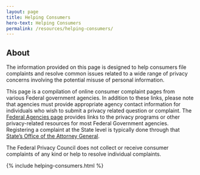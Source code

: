 ```yaml
---
layout: page
title: Helping Consumers
hero-text: Helping Consumers
permalink: /resources/helping-consumers/
---
```

## About
The information provided on this page is designed to help consumers file complaints and resolve common issues related to a wide range of privacy concerns involving the potential misuse of personal information.

This page is a compilation of online consumer complaint pages from various Federal government agencies.  In addition to these links, please note that agencies must provide appropriate agency contact information for individuals who wish to submit a privacy related question or complaint. The <a href="{{ site.baseurl }}/agencies/">Federal Agencies page</a> provides links to the privacy programs or other privacy-related resources for most Federal Government agencies.  Registering a complaint at the State level is typically done through that <a href="https://www.fpc.gov/organizations-focused-on-privacy-issues-in-the-states-tribal-governments-territories-and-commonwealths-in-the-united-states/">State’s Office of the Attorney General</a>.

The Federal Privacy Council does not collect or receive consumer complaints of any kind or help to resolve individual complaints.

{% include helping-consumers.html %}
